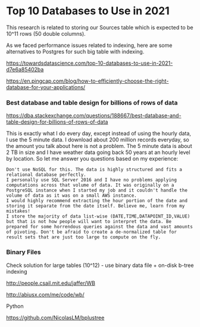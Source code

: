 # Top 10 Databases to Use in 2021

This research is related to storing our Sources table which is expected to
be 10^11 rows (50 double columns).

As we faced performance issues related to indexing, here are some
alternatives to Postgres for such big table with indexing.


https://towardsdatascience.com/top-10-databases-to-use-in-2021-d7e6a85402ba

https://en.pingcap.com/blog/how-to-efficiently-choose-the-right-database-for-your-applications/


### Best database and table design for billions of rows of data

https://dba.stackexchange.com/questions/188667/best-database-and-table-design-for-billions-of-rows-of-data


This is exactly what I do every day, except instead of using 
the hourly data, I use the 5 minute data. 
I download about 200 million records everyday, so the amount you 
talk about here is not a problem. 
The 5 minute data is about 2 TB in size and I have weather data going 
back 50 years at an hourly level by location. So let me answer you 
questions based on my experience:

    Don't use NoSQL for this. The data is highly structured and fits a relational database perfectly.
    I personally use SQL Server 2016 and I have no problems applying computations across that volume of data. It was originally on a PostgreSQL instance when I started my job and it couldn't handle the volume of data as it was on a small AWS instance.
    I would highly recommend extracting the hour portion of the date and storing it separate from the date itself. Believe me, learn from my mistakes!
    I store the majority of data list-wise (DATE,TIME,DATAPOINT_ID,VALUE) but that is not how people will want to interpret the data. Be prepared for some horrendous queries against the data and vast amounts of pivoting. Don't be afraid to create a de-normalized table for result sets that are just too large to compute on the fly.


### Binary Files

Check solution for large tables (10^12) - use binary data file + on-disk b-tree indexing

http://people.csail.mit.edu/jaffer/WB

http://abiusx.com/me/code/wb/

Python

https://github.com/NicolasLM/bplustree



